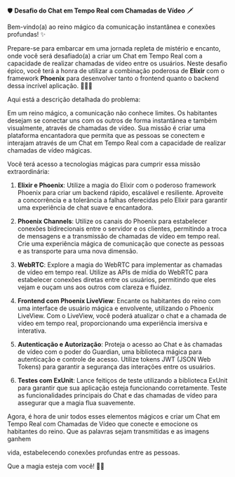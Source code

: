 🛡️ **Desafio do Chat em Tempo Real com Chamadas de Vídeo** 🗡️

Bem-vindo(a) ao reino mágico da comunicação instantânea e conexões profundas! ✨

Prepare-se para embarcar em uma jornada repleta de mistério e encanto, onde você será desafiado(a) a criar um Chat em Tempo Real com a capacidade de realizar chamadas de vídeo entre os usuários. Neste desafio épico, você terá a honra de utilizar a combinação poderosa de **Elixir** com o framework **Phoenix** para desenvolver tanto o frontend quanto o backend dessa incrível aplicação. 🧙‍♂️🌟

Aqui está a descrição detalhada do problema:

Em um reino mágico, a comunicação não conhece limites. Os habitantes desejam se conectar uns com os outros de forma instantânea e também visualmente, através de chamadas de vídeo. Sua missão é criar uma plataforma encantadora que permita que as pessoas se conectem e interajam através de um Chat em Tempo Real com a capacidade de realizar chamadas de vídeo mágicas.

Você terá acesso a tecnologias mágicas para cumprir essa missão extraordinária:

1. **Elixir e Phoenix**: Utilize a magia do Elixir com o poderoso framework Phoenix para criar um backend rápido, escalável e resiliente. Aproveite a concorrência e a tolerância a falhas oferecidas pelo Elixir para garantir uma experiência de chat suave e encantadora.

2. **Phoenix Channels**: Utilize os canais do Phoenix para estabelecer conexões bidirecionais entre o servidor e os clientes, permitindo a troca de mensagens e a transmissão de chamadas de vídeo em tempo real. Crie uma experiência mágica de comunicação que conecte as pessoas e as transporte para uma nova dimensão.

3. **WebRTC**: Explore a magia do WebRTC para implementar as chamadas de vídeo em tempo real. Utilize as APIs de mídia do WebRTC para estabelecer conexões diretas entre os usuários, permitindo que eles vejam e ouçam uns aos outros com clareza e fluidez.

4. **Frontend com Phoenix LiveView**: Encante os habitantes do reino com uma interface de usuário mágica e envolvente, utilizando o Phoenix LiveView. Com o LiveView, você poderá atualizar o chat e a chamada de vídeo em tempo real, proporcionando uma experiência imersiva e interativa.

5. **Autenticação e Autorização**: Proteja o acesso ao Chat e às chamadas de vídeo com o poder do Guardian, uma biblioteca mágica para autenticação e controle de acesso. Utilize tokens JWT (JSON Web Tokens) para garantir a segurança das interações entre os usuários.

6. **Testes com ExUnit**: Lance feitiços de teste utilizando a biblioteca ExUnit para garantir que sua aplicação esteja funcionando corretamente. Teste as funcionalidades principais do Chat e das chamadas de vídeo para assegurar que a magia flua suavemente.

Agora, é hora de unir todos esses elementos mágicos e criar um Chat em Tempo Real com Chamadas de Vídeo que conecte e emocione os habitantes do reino. Que as palavras sejam transmitidas e as imagens ganhem

 vida, estabelecendo conexões profundas entre as pessoas.

Que a magia esteja com você! 🧙✨